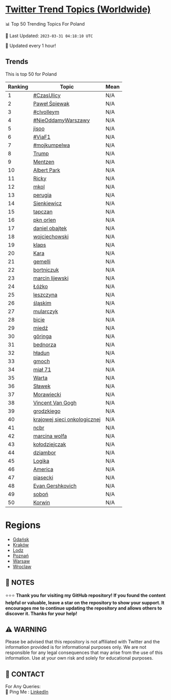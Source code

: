 [Twitter Trend Topics (Worldwide)](https://github.com/ErcinDedeoglu/Twitter-Trend-Topics)
==========


📊 Top 50 Trending Topics For Poland

📆 Last Updated: `2023-03-31 04:18:10 UTC`

🔧 Updated every 1 hour!


## Trends

This is top 50 for Poland

| Ranking | Topic | Mean |
| ------- | ------------ | ------------ |
| 1 | [#CzasUlicy](http://twitter.com/search?q=%23CzasUlicy) | N/A |
| 2 | [Paweł Śpiewak](http://twitter.com/search?q=Pawe%c5%82+%c5%9apiewak) | N/A |
| 3 | [#clvolleym](http://twitter.com/search?q=%23clvolleym) | N/A |
| 4 | [#NieOddamyWarszawy](http://twitter.com/search?q=%23NieOddamyWarszawy) | N/A |
| 5 | [jisoo](http://twitter.com/search?q=jisoo) | N/A |
| 6 | [#ViaF1](http://twitter.com/search?q=%23ViaF1) | N/A |
| 7 | [#mojkumpelwa](http://twitter.com/search?q=%23mojkumpelwa) | N/A |
| 8 | [Trump](http://twitter.com/search?q=Trump) | N/A |
| 9 | [Mentzen](http://twitter.com/search?q=Mentzen) | N/A |
| 10 | [Albert Park](http://twitter.com/search?q=Albert+Park) | N/A |
| 11 | [Ricky](http://twitter.com/search?q=Ricky) | N/A |
| 12 | [mkol](http://twitter.com/search?q=mkol) | N/A |
| 13 | [perugia](http://twitter.com/search?q=perugia) | N/A |
| 14 | [Sienkiewicz](http://twitter.com/search?q=Sienkiewicz) | N/A |
| 15 | [tapczan](http://twitter.com/search?q=tapczan) | N/A |
| 16 | [pkn orlen](http://twitter.com/search?q=pkn+orlen) | N/A |
| 17 | [daniel obajtek](http://twitter.com/search?q=daniel+obajtek) | N/A |
| 18 | [wojciechowski](http://twitter.com/search?q=wojciechowski) | N/A |
| 19 | [klaps](http://twitter.com/search?q=klaps) | N/A |
| 20 | [Kara](http://twitter.com/search?q=Kara) | N/A |
| 21 | [gemelli](http://twitter.com/search?q=gemelli) | N/A |
| 22 | [bortniczuk](http://twitter.com/search?q=bortniczuk) | N/A |
| 23 | [marcin lijewski](http://twitter.com/search?q=marcin+lijewski) | N/A |
| 24 | [Łóżko](http://twitter.com/search?q=%c5%81%c3%b3%c5%bcko) | N/A |
| 25 | [leszczyna](http://twitter.com/search?q=leszczyna) | N/A |
| 26 | [śląskim](http://twitter.com/search?q=%c5%9bl%c4%85skim) | N/A |
| 27 | [mularczyk](http://twitter.com/search?q=mularczyk) | N/A |
| 28 | [bicie](http://twitter.com/search?q=bicie) | N/A |
| 29 | [miedź](http://twitter.com/search?q=mied%c5%ba) | N/A |
| 30 | [göringa](http://twitter.com/search?q=g%c3%b6ringa) | N/A |
| 31 | [bednorza](http://twitter.com/search?q=bednorza) | N/A |
| 32 | [hładun](http://twitter.com/search?q=h%c5%82adun) | N/A |
| 33 | [gmoch](http://twitter.com/search?q=gmoch) | N/A |
| 34 | [miał 71](http://twitter.com/search?q=mia%c5%82+71) | N/A |
| 35 | [Warta](http://twitter.com/search?q=Warta) | N/A |
| 36 | [Sławek](http://twitter.com/search?q=S%c5%82awek) | N/A |
| 37 | [Morawiecki](http://twitter.com/search?q=Morawiecki) | N/A |
| 38 | [Vincent Van Gogh](http://twitter.com/search?q=Vincent+Van+Gogh) | N/A |
| 39 | [grodzkiego](http://twitter.com/search?q=grodzkiego) | N/A |
| 40 | [krajowej sieci onkologicznej](http://twitter.com/search?q=krajowej+sieci+onkologicznej) | N/A |
| 41 | [ncbr](http://twitter.com/search?q=ncbr) | N/A |
| 42 | [marcina wolfa](http://twitter.com/search?q=marcina+wolfa) | N/A |
| 43 | [kołodziejczak](http://twitter.com/search?q=ko%c5%82odziejczak) | N/A |
| 44 | [dziambor](http://twitter.com/search?q=dziambor) | N/A |
| 45 | [Logika](http://twitter.com/search?q=Logika) | N/A |
| 46 | [America](http://twitter.com/search?q=America) | N/A |
| 47 | [piasecki](http://twitter.com/search?q=piasecki) | N/A |
| 48 | [Evan Gershkovich](http://twitter.com/search?q=Evan+Gershkovich) | N/A |
| 49 | [soboń](http://twitter.com/search?q=sobo%c5%84) | N/A |
| 50 | [Korwin](http://twitter.com/search?q=Korwin) | N/A |



# Regions

* [Gdańsk](</Poland/Gdańsk.md>)
* [Kraków](</Poland/Kraków.md>)
* [Lodz](</Poland/Lodz.md>)
* [Poznań](</Poland/Poznań.md>)
* [Warsaw](</Poland/Warsaw.md>)
* [Wroclaw](</Poland/Wroclaw.md>)



## 📝 NOTES

⭐⭐⭐ **Thank you for visiting my GitHub repository! If you found the content helpful or valuable, leave a star on the repository to show your support. It encourages me to continue updating the repository and allows others to discover it. Thanks for your help!**


## ⚠️ WARNING

Please be advised that this repository is not affiliated with Twitter and the information provided is for informational purposes only. We are not responsible for any legal consequences that may arise from the use of this information. Use at your own risk and solely for educational purposes.


## 📨 CONTACT

 For Any Queries:  
            🏓 Ping Me : [LinkedIn](https://www.linkedin.com/in/ercindedeoglu/)
